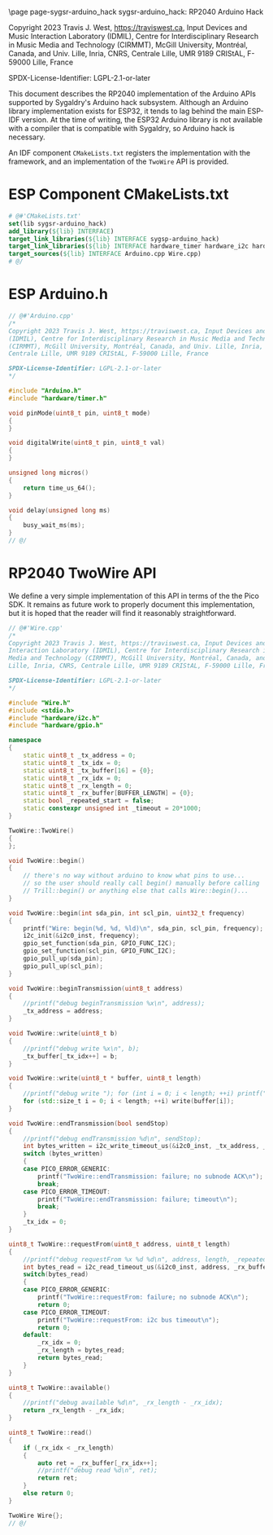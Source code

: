 \page page-sygsr-arduino_hack sygsr-arduino_hack: RP2040 Arduino Hack

Copyright 2023 Travis J. West, https://traviswest.ca, Input Devices and Music
Interaction Laboratory (IDMIL), Centre for Interdisciplinary Research in Music
Media and Technology (CIRMMT), McGill University, Montréal, Canada, and Univ.
Lille, Inria, CNRS, Centrale Lille, UMR 9189 CRIStAL, F-59000 Lille, France

SPDX-License-Identifier: LGPL-2.1-or-later

This document describes the RP2040 implementation of the Arduino APIs supported
by Sygaldry's Arduino hack subsystem. Although an Arduino library implementation
exists for ESP32, it tends to lag behind the main ESP-IDF version. At the time
of writing, the ESP32 Arduino library is not available with a compiler that is
compatible with Sygaldry, so Arduino hack is necessary.

An IDF component `CMakeLists.txt` registers the implementation with the
framework, and an implementation of the `TwoWire` API is provided.

# ESP Component CMakeLists.txt

```cmake
# @#'CMakeLists.txt'
set(lib sygsr-arduino_hack)
add_library(${lib} INTERFACE)
target_link_libraries(${lib} INTERFACE sygsp-arduino_hack)
target_link_libraries(${lib} INTERFACE hardware_timer hardware_i2c hardware_gpio)
target_sources(${lib} INTERFACE Arduino.cpp Wire.cpp)
# @/
```

# ESP Arduino.h

```cpp
// @#'Arduino.cpp'
/*
Copyright 2023 Travis J. West, https://traviswest.ca, Input Devices and Music Interaction Laboratory
(IDMIL), Centre for Interdisciplinary Research in Music Media and Technology
(CIRMMT), McGill University, Montréal, Canada, and Univ. Lille, Inria, CNRS,
Centrale Lille, UMR 9189 CRIStAL, F-59000 Lille, France

SPDX-License-Identifier: LGPL-2.1-or-later
*/

#include "Arduino.h"
#include "hardware/timer.h"

void pinMode(uint8_t pin, uint8_t mode)
{
}

void digitalWrite(uint8_t pin, uint8_t val)
{
}

unsigned long micros()
{
    return time_us_64();
}

void delay(unsigned long ms)
{
    busy_wait_ms(ms);
}
// @/
```

# RP2040 TwoWire API

We define a very simple implementation of this API in terms of the the Pico
SDK. It remains as future work to properly document this implementation, but it
is hoped that the reader will find it reasonably straightforward.

```cpp
// @#'Wire.cpp'
/*
Copyright 2023 Travis J. West, https://traviswest.ca, Input Devices and Music
Interaction Laboratory (IDMIL), Centre for Interdisciplinary Research in Music
Media and Technology (CIRMMT), McGill University, Montréal, Canada, and Univ.
Lille, Inria, CNRS, Centrale Lille, UMR 9189 CRIStAL, F-59000 Lille, France

SPDX-License-Identifier: LGPL-2.1-or-later
*/

#include "Wire.h"
#include <stdio.h>
#include "hardware/i2c.h"
#include "hardware/gpio.h"

namespace
{
    static uint8_t _tx_address = 0;
    static uint8_t _tx_idx = 0;
    static uint8_t _tx_buffer[16] = {0};
    static uint8_t _rx_idx = 0;
    static uint8_t _rx_length = 0;
    static uint8_t _rx_buffer[BUFFER_LENGTH] = {0};
    static bool _repeated_start = false;
    static constexpr unsigned int _timeout = 20*1000;
}

TwoWire::TwoWire()
{
};

void TwoWire::begin()
{
    // there's no way without arduino to know what pins to use...
    // so the user should really call begin() manually before calling
    // Trill::begin() or anything else that calls Wire::begin()...
}

void TwoWire::begin(int sda_pin, int scl_pin, uint32_t frequency)
{
    printf("Wire: begin(%d, %d, %ld)\n", sda_pin, scl_pin, frequency);
    i2c_init(&i2c0_inst, frequency);
    gpio_set_function(sda_pin, GPIO_FUNC_I2C);
    gpio_set_function(scl_pin, GPIO_FUNC_I2C);
    gpio_pull_up(sda_pin);
    gpio_pull_up(scl_pin);
}

void TwoWire::beginTransmission(uint8_t address)
{
    //printf("debug beginTransmission %x\n", address);
    _tx_address = address;
}

void TwoWire::write(uint8_t b)
{
    //printf("debug write %x\n", b);
    _tx_buffer[_tx_idx++] = b;
}

void TwoWire::write(uint8_t * buffer, uint8_t length)
{
    //printf("debug write "); for (int i = 0; i < length; ++i) printf("%x ", buffer[i]); printf("\n");
    for (std::size_t i = 0; i < length; ++i) write(buffer[i]);
}

void TwoWire::endTransmission(bool sendStop)
{
    //printf("debug endTransmission %d\n", sendStop);
    int bytes_written = i2c_write_timeout_us(&i2c0_inst, _tx_address, _tx_buffer, _tx_idx, not sendStop, _timeout);
    switch (bytes_written)
    {
    case PICO_ERROR_GENERIC:
        printf("TwoWire::endTransmission: failure; no subnode ACK\n");
        break;
    case PICO_ERROR_TIMEOUT:
        printf("TwoWire::endTransmission: failure; timeout\n");
        break;
    }
    _tx_idx = 0;
}

uint8_t TwoWire::requestFrom(uint8_t address, uint8_t length)
{
    //printf("debug requestFrom %x %d %d\n", address, length, _repeated_start);
    int bytes_read = i2c_read_timeout_us(&i2c0_inst, address, _rx_buffer, length, false, _timeout);
    switch(bytes_read)
    {
    case PICO_ERROR_GENERIC:
        printf("TwoWire::requestFrom: failure; no subnode ACK\n");
        return 0;
    case PICO_ERROR_TIMEOUT:
        printf("TwoWire::requestFrom: i2c bus timeout\n");
        return 0;
    default:
        _rx_idx = 0;
        _rx_length = bytes_read;
        return bytes_read;
    }
}

uint8_t TwoWire::available()
{
    //printf("debug available %d\n", _rx_length - _rx_idx);
    return _rx_length - _rx_idx;
}

uint8_t TwoWire::read()
{
    if (_rx_idx < _rx_length)
    {
        auto ret = _rx_buffer[_rx_idx++];
        //printf("debug read %d\n", ret);
        return ret;
    }
    else return 0;
}

TwoWire Wire{};
// @/
```
